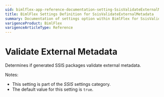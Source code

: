 ```yaml
---
uid: bimlflex-app-reference-documentation-setting-SsisValidateExternalMetadata
title: BimlFlex Settings Definition for SsisValidateExternalMetadata
summary: Documentation of settings option within BimlFlex for SsisValidateExternalMetadata
varigenceProduct: BimlFlex
varigenceArticleType: Reference
---
```


# Validate External Metadata

Determines if generated SSIS packages validate external metadata.

Notes:

* This setting is part of the *SSIS* settings category.
* The default value for this setting is `true`.
